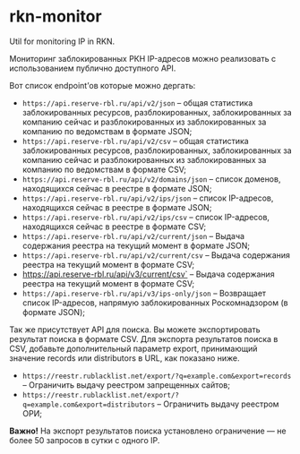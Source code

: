 # rkn-monitor

Util for monitoring IP in RKN.

Мониторинг заблокированных РКН IP-адресов можно реализовать с использованием публично доступного API.

Вот список endpoint’ов которые можно дергать:

- `https://api.reserve-rbl.ru/api/v2/json` – общая статистика заблокированных ресурсов, разблокированных, заблокированных за компанию сейчас и разблокированных из заблокированных за компанию по ведомствам в формате JSON;
- `https://api.reserve-rbl.ru/api/v2/csv` – общая статистика заблокированных ресурсов, разблокированных, заблокированных за компанию сейчас и разблокированных из заблокированных за компанию по ведомствам в формате CSV;
- `https://api.reserve-rbl.ru/api/v2/domains/json` – список доменов, находящихся сейчас в реестре в формате JSON;
- `https://api.reserve-rbl.ru/api/v2/ips/json` – список IP-адресов, находящихся сейчас в реестре в формате JSON;
- `https://api.reserve-rbl.ru/api/v2/ips/csv` – список IP-адресов, находящихся сейчас в реестре в формате CSV;
- `https://api.reserve-rbl.ru/api/v2/current/json` – Выдача содержания реестра на текущий момент в формате JSON;
- `https://api.reserve-rbl.ru/api/v2/current/csv` – Выдача содержания реестра на текущий момент в формате CSV;
- https://api.reserve-rbl.ru/api/v3/current/csv` – Выдача содержания реестра на текущий момент в формате CSV;
- `https://api.reserve-rbl.ru/api/v3/ips-only/json` – Возвращает список IP-адресов, напрямую заблокированных Роскомнадзором (в формате JSON);

Так же присутствует API для поиска. Вы можете экспортировать результат поиска в формате CSV. Для экспорта результатов поиска в CSV, добавьте дополнительный параметр export, принимающий значение records или distributors в URL, как показано ниже.

- `https://reestr.rublacklist.net/export/?q=example.com&export=records` – Ограничить выдачу реестром запрещенных сайтов;
- `https://reestr.rublacklist.net/export/?q=example.com&export=distributors` – Ограничить выдачу реестром ОРИ;

**Важно!** На экспорт результатов поиска установлено ограничение — не более 50 запросов в сутки с одного IP.
